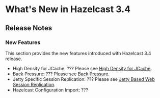 # What's New in Hazelcast 3.4



## Release Notes

### New Features
This section provides the new features introduced with Hazelcast 3.4 release. 

- High Density for JCache: ??? Please see [High Density for JCache](#high-density-for-jcache).
- Back Pressure: ??? Please see [Back Pressure](#back-pressure).
- Jetty Specific Session Replication: ??? Please see [Jetty Based Web Session Replication](#jetty-based-web-session-replication).
- Hazelcast Configuration Import: ???




